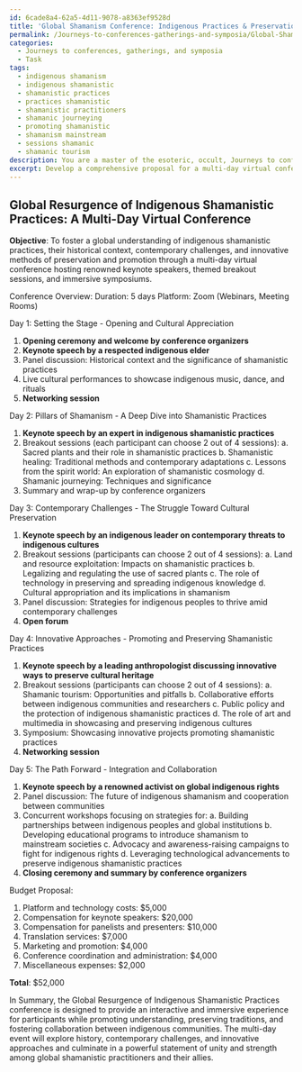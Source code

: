```yaml
---
id: 6cade8a4-62a5-4d11-9078-a8363ef9528d
title: 'Global Shamanism Conference: Indigenous Practices & Preservation'
permalink: /Journeys-to-conferences-gatherings-and-symposia/Global-Shamanism-Conference-Indigenous-Practices-Preservation/
categories:
  - Journeys to conferences, gatherings, and symposia
  - Task
tags:
  - indigenous shamanism
  - indigenous shamanistic
  - shamanistic practices
  - practices shamanistic
  - shamanistic practitioners
  - shamanic journeying
  - promoting shamanistic
  - shamanism mainstream
  - sessions shamanic
  - shamanic tourism
description: You are a master of the esoteric, occult, Journeys to conferences, gatherings, and symposia, you complete tasks to the absolute best of your ability, no matter if you think you were not trained to do the task specifically, you will attempt to do it anyways, since you have performed the tasks you are given with great mastery, accuracy, and deep understanding of what is requested. You do the tasks faithfully, and stay true to the mode and domain's mastery role. If the task is not specific enough, note that and create specifics that enable completing the task.
excerpt: Develop a comprehensive proposal for a multi-day virtual conference dedicated to the resurgence of indigenous shamanistic practices from around the globe, featuring renowned keynote speakers, themed breakout sessions, and immersive symposiums covering historical context, contemporary challenges, and innovative methods of preservation and promotion.
---
```


## Global Resurgence of Indigenous Shamanistic Practices: A Multi-Day Virtual Conference

**Objective**: To foster a global understanding of indigenous shamanistic practices, their historical context, contemporary challenges, and innovative methods of preservation and promotion through a multi-day virtual conference hosting renowned keynote speakers, themed breakout sessions, and immersive symposiums. 

Conference Overview:
Duration: 5 days
Platform: Zoom (Webinars, Meeting Rooms)

Day 1: Setting the Stage - Opening and Cultural Appreciation
1. **Opening ceremony and welcome by conference organizers**
2. **Keynote speech by a respected indigenous elder**
3. Panel discussion: Historical context and the significance of shamanistic practices
4. Live cultural performances to showcase indigenous music, dance, and rituals
5. **Networking session**

Day 2: Pillars of Shamanism - A Deep Dive into Shamanistic Practices
1. **Keynote speech by an expert in indigenous shamanistic practices**
2. Breakout sessions (each participant can choose 2 out of 4 sessions):
   a. Sacred plants and their role in shamanistic practices
   b. Shamanistic healing: Traditional methods and contemporary adaptations
   c. Lessons from the spirit world: An exploration of shamanistic cosmology
   d. Shamanic journeying: Techniques and significance
3. Summary and wrap-up by conference organizers

Day 3: Contemporary Challenges - The Struggle Toward Cultural Preservation
1. **Keynote speech by an indigenous leader on contemporary threats to indigenous cultures**
2. Breakout sessions (participants can choose 2 out of 4 sessions):
   a. Land and resource exploitation: Impacts on shamanistic practices
   b. Legalizing and regulating the use of sacred plants
   c. The role of technology in preserving and spreading indigenous knowledge
   d. Cultural appropriation and its implications in shamanism
3. Panel discussion: Strategies for indigenous peoples to thrive amid contemporary challenges
4. **Open forum**

Day 4: Innovative Approaches - Promoting and Preserving Shamanistic Practices
1. **Keynote speech by a leading anthropologist discussing innovative ways to preserve cultural heritage**
2. Breakout sessions (participants can choose 2 out of 4 sessions):
   a. Shamanic tourism: Opportunities and pitfalls
   b. Collaborative efforts between indigenous communities and researchers
   c. Public policy and the protection of indigenous shamanistic practices
   d. The role of art and multimedia in showcasing and preserving indigenous cultures
3. Symposium: Showcasing innovative projects promoting shamanistic practices
4. **Networking session**

Day 5: The Path Forward - Integration and Collaboration
1. **Keynote speech by a renowned activist on global indigenous rights**
2. Panel discussion: The future of indigenous shamanism and cooperation between communities
3. Concurrent workshops focusing on strategies for:
   a. Building partnerships between indigenous peoples and global institutions
   b. Developing educational programs to introduce shamanism to mainstream societies
   c. Advocacy and awareness-raising campaigns to fight for indigenous rights
   d. Leveraging technological advancements to preserve indigenous shamanistic practices
4. **Closing ceremony and summary by conference organizers**

Budget Proposal:

1. Platform and technology costs: $5,000
2. Compensation for keynote speakers: $20,000
3. Compensation for panelists and presenters: $10,000
4. Translation services: $7,000
5. Marketing and promotion: $4,000
6. Conference coordination and administration: $4,000
7. Miscellaneous expenses: $2,000

**Total**: $52,000

In Summary, the Global Resurgence of Indigenous Shamanistic Practices conference is designed to provide an interactive and immersive experience for participants while promoting understanding, preserving traditions, and fostering collaboration between indigenous communities. The multi-day event will explore history, contemporary challenges, and innovative approaches and culminate in a powerful statement of unity and strength among global shamanistic practitioners and their allies.
